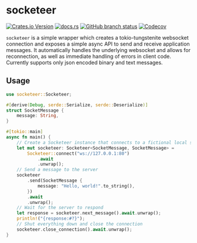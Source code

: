 # socketeer

[![Crates.io Version](https://img.shields.io/crates/v/socketeer?style=for-the-badge)](https://crates.io/crates/socketeer)
[![docs.rs](https://img.shields.io/docsrs/socketeer?style=for-the-badge)](https://docs.rs/socketeer)
[![GitHub branch status](https://img.shields.io/github/checks-status/zheylmun/socketeer/main?style=for-the-badge&logo=GitHub)](https://github.com/zheylmun/socketeer/actions)
[![Codecov](https://img.shields.io/codecov/c/github/zheylmun/socketeer?style=for-the-badge&logo=CodeCov)](https://app.codecov.io/gh/zheylmun/socketeer)

`socketeer` is a simple wrapper which creates a tokio-tungstenite websocket connection and exposes a simple async API to send and receive application messages.
It automatically handles the underlying websocket and allows for reconnection, as well as immediate handling of errors in client code.
Currently supports only json encoded binary and text messages.

## Usage

```rust no_run
use socketeer::Socketeer;

#[derive(Debug, serde::Serialize, serde::Deserialize)]
struct SocketMessage {
    message: String,
}

#[tokio::main]
async fn main() {
    // Create a Socketeer instance that connects to a fictional local server.
    let mut socketeer: Socketeer<SocketMessage, SocketMessage> =
        Socketeer::connect("ws://127.0.0.1:80")
            .await
            .unwrap();
    // Send a message to the server
    socketeer
        .send(SocketMessage {
            message: "Hello, world!".to_string(),
        })
        .await
        .unwrap();
    // Wait for the server to respond
    let response = socketeer.next_message().await.unwrap();
    println!("{response:#?}");
    // Shut everything down and close the connection
    socketeer.close_connection().await.unwrap();
}
```
